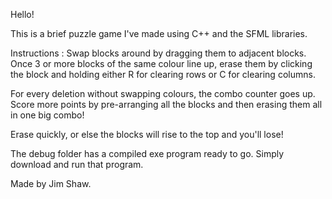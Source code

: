 Hello!

This is a brief puzzle game I've made using C++ and the SFML libraries.

Instructions : Swap blocks around by dragging them to adjacent blocks. Once 
3 or more blocks of the same colour line up, erase them by clicking the block
and holding either R for clearing rows or C for clearing columns.

For every deletion without swapping colours, the combo counter goes up.
Score more points by pre-arranging all the blocks and then erasing them all
in one big combo!

Erase quickly, or else the blocks will rise to the top and you'll lose!

The debug folder has a compiled exe program ready to go. Simply download and run that program.

Made by Jim Shaw.
